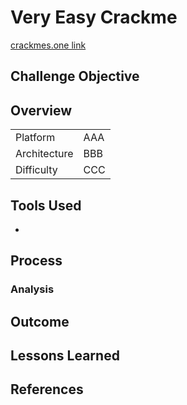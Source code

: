 # Very Easy Crackme
[crackmes.one link](LINK)

## Challenge Objective

## Overview
|   |   |
|---|---|
| Platform | AAA |
| Architecture | BBB |
| Difficulty | CCC |


## Tools Used
- 

## Process

### Analysis

## Outcome

## Lessons Learned

## References


